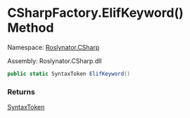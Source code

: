 # CSharpFactory\.ElifKeyword\(\) Method

Namespace: [Roslynator.CSharp](../../README.md)

Assembly: Roslynator\.CSharp\.dll

```csharp
public static SyntaxToken ElifKeyword()
```

### Returns

[SyntaxToken](https://docs.microsoft.com/en-us/dotnet/api/microsoft.codeanalysis.syntaxtoken)

